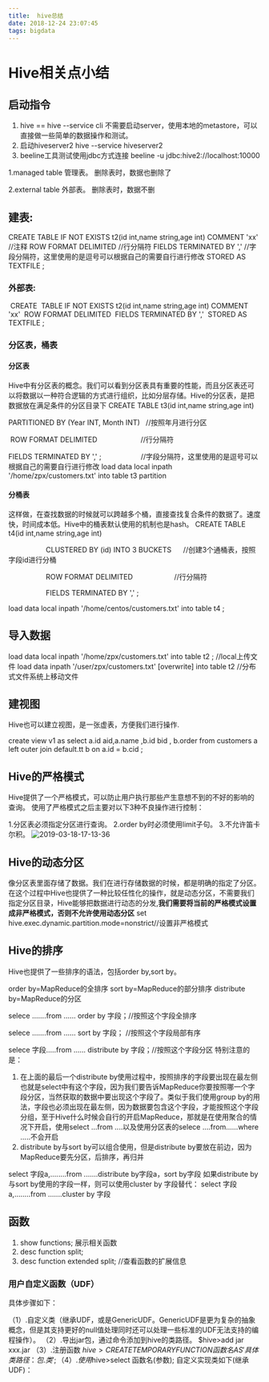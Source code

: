 ```yaml
---
title:  hive总结
date: 2018-12-24 23:07:45
tags: bigdata
---
```

# Hive相关点小结
<!-- more -->

## 启动指令
1. hive ==  hive --service cli
不需要启动server，使用本地的metastore，可以直接做一些简单的数据操作和测试。
2. 启动hiveserver2
hive --service hiveserver2
3. beeline工具测试使用jdbc方式连接
beeline -u jdbc:hive2://localhost:10000

1.managed table
管理表。
删除表时，数据也删除了

2.external table
外部表。
删除表时，数据不删

## 建表:
CREATE TABLE IF NOT EXISTS t2(id int,name string,age int)
COMMENT 'xx'                                     //注释
ROW FORMAT DELIMITED                             //行分隔符
FIELDS TERMINATED BY ','                         //字段分隔符，这里使用的是逗号可以根据自己的需要自行进行修改
STORED AS TEXTFILE ;
### 外部表:
 CREATE  TABLE IF NOT EXISTS t2(id int,name string,age int)
 COMMENT 'xx' 
 ROW FORMAT DELIMITED 
 FIELDS TERMINATED BY ',' 
 STORED AS TEXTFILE ; 
### 分区表，桶表
#### 分区表
Hive中有分区表的概念。我们可以看到分区表具有重要的性能，而且分区表还可以将数据以一种符合逻辑的方式进行组织，比如分层存储。Hive的分区表，是把数据放在满足条件的分区目录下
CREATE TABLE t3(id int,name string,age int) 

PARTITIONED BY (Year INT, Month INT)   //按照年月进行分区

 ROW FORMAT DELIMITED                      //行分隔符

FIELDS TERMINATED BY ',' ;                    //字段分隔符，这里使用的是逗号可以根据自己的需要自行进行修改
load data local inpath '/home/zpx/customers.txt' into table t3 partition
#### 分桶表
这样做，在查找数据的时候就可以跨越多个桶，直接查找复合条件的数据了。速度快，时间成本低。Hive中的桶表默认使用的机制也是hash。
CREATE TABLE t4(id int,name string,age int) 

                   CLUSTERED BY (id) INTO 3 BUCKETS      //创建3个通桶表，按照字段id进行分桶

                   ROW FORMAT DELIMITED                     //行分隔符

                   FIELDS TERMINATED BY ',' ; 

load data local inpath '/home/centos/customers.txt' into table t4 ;

## 导入数据
load data local inpath '/home/zpx/customers.txt' into table t2 ; //local上传文件
load data inpath '/user/zpx/customers.txt' [overwrite] into table t2 //分布式文件系统上移动文件

## 建视图
Hive也可以建立视图，是一张虚表，方便我们进行操作.

create view v1 as select a.id aid,a.name ,b.id bid , b.order from customers a left outer join default.tt b on a.id = b.cid ;

## Hive的严格模式
Hive提供了一个严格模式，可以防止用户执行那些产生意想不到的不好的影响的查询。
使用了严格模式之后主要对以下3种不良操作进行控制：

1.分区表必须指定分区进行查询。
2.order by时必须使用limit子句。
3.不允许笛卡尔积。
![2019-03-18-17-13-36](http://img.wqkenqing.ren/2019-03-18-17-13-36.png)

## Hive的动态分区
像分区表里面存储了数据。我们在进行存储数据的时候，都是明确的指定了分区。在这个过程中Hive也提供了一种比较任性化的操作，就是动态分区，不需要我们指定分区目录，Hive能够把数据进行动态的分发,**我们需要将当前的严格模式设置成非严格模式，否则不允许使用动态分区**
set hive.exec.dynamic.partition.mode=nonstrict//设置非严格模式
## Hive的排序

Hive也提供了一些排序的语法，包括order by,sort by。

order by=MapReduce的全排序
sort by=MapReduce的部分排序
distribute by=MapReduce的分区

selece .......from ...... order by 字段；//按照这个字段全排序

selece .......from ...... sort by 字段； //按照这个字段局部有序

selece 字段.....from ...... distribute by 字段；//按照这个字段分区
特别注意的是：

1. 在上面的最后一个distribute by使用过程中，按照排序的字段要出现在最左侧也就是select中有这个字段，因为我们要告诉MapReduce你要按照哪一个字段分区，当然获取的数据中要出现这个字段了。类似于我们使用group by的用法，字段也必须出现在最左侧，因为数据要包含这个字段，才能按照这个字段分组，至于Hive什么时候会自行的开启MapReduce，那就是在使用聚合的情况下开启，使用select ...from ....以及使用分区表的selece ....from......where .....不会开启
2. distribute by与sort by可以组合使用，但是distribute by要放在前边，因为MapReduce要先分区，后排序，再归并

select 字段a,........from .......distribute by字段a，sort by字段
如果distribute by与sort by使用的字段一样，则可以使用cluster by 字段替代：
select 字段a,........from .......cluster by 字段

## 函数

1. show functions; 展示相关函数
2. desc function split;
3. desc function  extended split;  //查看函数的扩展信息

### 用户自定义函数（UDF）
具体步骤如下：

（1）.自定义类（继承UDF，或是GenericUDF。GenericUDF是更为复杂的抽象概念，但是其支持更好的null值处理同时还可以处理一些标准的UDF无法支持的编程操作）。
（2）.导出jar包，通过命令添加到hive的类路径。
$hive>add jar xxx.jar
（3）.注册函数
$hive>CREATE TEMPORARY FUNCTION 函数名 AS '具体类路径：包.类';
（4）.使用
 $hive>select 函数名(参数);
自定义实现类如下(继承UDF)：

